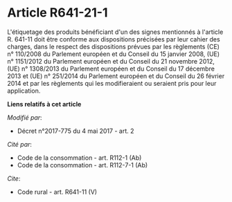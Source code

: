 # Article R641-21-1

L'étiquetage des produits bénéficiant d'un des signes mentionnés à l'article R. 641-11 doit être conforme aux dispositions
précisées par leur cahier des charges, dans le respect des dispositions prévues par les règlements (CE) n° 110/2008 du
Parlement européen et du Conseil du 15 janvier 2008, (UE) n° 1151/2012 du Parlement européen et du Conseil du 21 novembre
2012, (UE) n° 1308/2013 du Parlement européen et du Conseil du 17 décembre 2013 et (UE) n° 251/2014 du Parlement européen et
du Conseil du 26 février 2014 et par les règlements qui les modifieraient ou seraient pris pour leur application.

**Liens relatifs à cet article**

_Modifié par_:

  - Décret n°2017-775 du 4 mai 2017 - art. 2

_Cité par_:

  - Code de la consommation - art. R112-1 (Ab)
  - Code de la consommation - art. R112-7-1 (Ab)

_Cite_:

  - Code rural - art. R641-11 (V)
